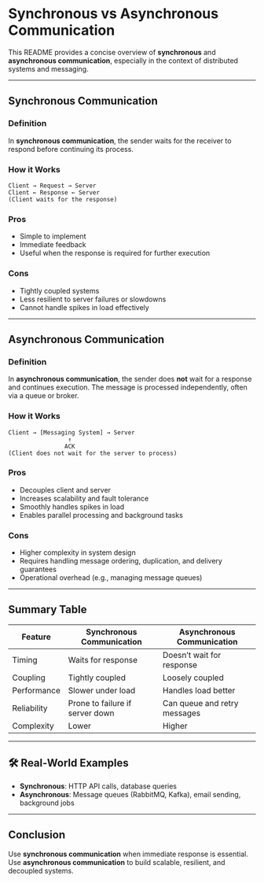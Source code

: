 #  Synchronous vs Asynchronous Communication

This README provides a concise overview of **synchronous** and **asynchronous communication**, especially in the context of distributed systems and messaging.

---

##  Synchronous Communication

### Definition

In **synchronous communication**, the sender waits for the receiver to respond before continuing its process.

###  How it Works

```
Client → Request → Server  
Client ← Response ← Server  
(Client waits for the response)
```

###  Pros
- Simple to implement
- Immediate feedback
- Useful when the response is required for further execution

###  Cons
- Tightly coupled systems
- Less resilient to server failures or slowdowns
- Cannot handle spikes in load effectively

---

##  Asynchronous Communication

###  Definition

In **asynchronous communication**, the sender does **not** wait for a response and continues execution. The message is processed independently, often via a queue or broker.

###  How it Works

```
Client → [Messaging System] → Server  
                 ↑  
                ACK  
(Client does not wait for the server to process)
```

###  Pros
- Decouples client and server
- Increases scalability and fault tolerance
- Smoothly handles spikes in load
- Enables parallel processing and background tasks

###  Cons
- Higher complexity in system design
- Requires handling message ordering, duplication, and delivery guarantees
- Operational overhead (e.g., managing message queues)

---

##  Summary Table

| Feature        | Synchronous Communication       | Asynchronous Communication          |
|----------------|----------------------------------|-------------------------------------|
| Timing         | Waits for response              | Doesn’t wait for response           |
| Coupling       | Tightly coupled                 | Loosely coupled                     |
| Performance    | Slower under load               | Handles load better                 |
| Reliability    | Prone to failure if server down | Can queue and retry messages        |
| Complexity     | Lower                           | Higher                              |

---

## 🛠️ Real-World Examples

- **Synchronous**: HTTP API calls, database queries
- **Asynchronous**: Message queues (RabbitMQ, Kafka), email sending, background jobs

---

##  Conclusion

Use **synchronous communication** when immediate response is essential. Use **asynchronous communication** to build scalable, resilient, and decoupled systems.
